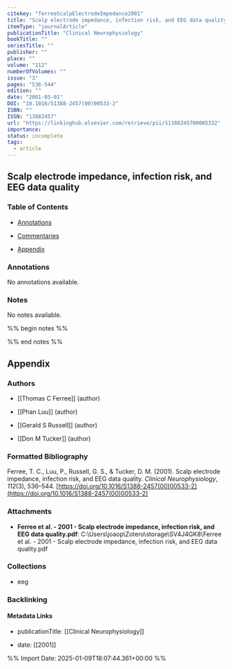 ```yaml
---
citekey: "ferreeScalpElectrodeImpedance2001"
title: "Scalp electrode impedance, infection risk, and EEG data quality"
itemType: "journalArticle"
publicationTitle: "Clinical Neurophysiology"
bookTitle: ""
seriesTitle: ""
publisher: ""
place: ""
volume: "112"
numberOfVolumes: ""
issue: "3"
pages: "536-544"
edition: ""
date: "2001-03-01"
DOI: "10.1016/S1388-2457(00)00533-2"
ISBN: ""
ISSN: "13882457"
url: "https://linkinghub.elsevier.com/retrieve/pii/S1388245700005332"
importance: 
status: incomplete
tags:
  - article
---
```


## Scalp electrode impedance, infection risk, and EEG data quality

### Table of Contents

- [Annotations](#annotations)

+ [Commentaries](#commentaries)

- [Appendix](#appendix)

### Annotations


No annotations available.


### Notes


No notes available.


%% begin notes %%

<!-- Write your personal notes here -->

%% end notes %%

## Appendix

### Authors


- [[Thomas C Ferree]] (author)

- [[Phan Luu]] (author)

- [[Gerald S Russell]] (author)

- [[Don M Tucker]] (author)




### Formatted Bibliography

Ferree, T. C., Luu, P., Russell, G. S., & Tucker, D. M. (2001). Scalp electrode impedance, infection risk, and EEG data quality. _Clinical Neurophysiology_, _112_(3), 536–544. [https://doi.org/10.1016/S1388-2457(00)00533-2](https://doi.org/10.1016/S1388-2457(00)00533-2)




### Attachments


- **Ferree et al. - 2001 - Scalp electrode impedance, infection risk, and EEG data quality.pdf**: C:\Users\joaop\Zotero\storage\SV4J4GK8\Ferree et al. - 2001 - Scalp electrode impedance, infection risk, and EEG data quality.pdf




### Collections


- eeg





### Backlinking


#### Metadata Links


- publicationTitle: [[Clinical Neurophysiology]]




- date: [[2001]]





<!-- Any additional notes or comments -->


%% Import Date: 2025-01-09T18:07:44.361+00:00 %%
